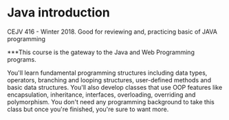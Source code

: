 # Java introduction
CEJV 416 - Winter 2018. Good for reviewing and, practicing basic of JAVA programming

***This course is the gateway to the Java and Web Programming programs.

You'll learn fundamental programming structures including data types, operators, branching and looping structures, user-defined methods and basic data structures. You'll also develop classes that use OOP features like encapsulation, inheritance, interfaces, overloading, overriding and polymorphism. You don't need any programming background to take this class but once you're finished, you're sure to want more.
